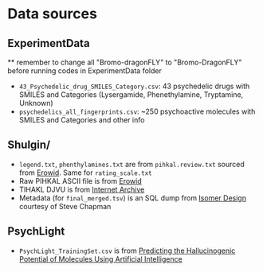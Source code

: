 # Data sources

## ExperimentData
** remember to change all "Bromo-dragonFLY" to "Bromo-DragonFLY" before running codes in ExperimentData folder

 - `43_Psychedelic_drug_SMILES_Category.csv`: 43 psychedelic drugs with SMILES and Categories (Lysergamide, Phenethylamine, Tryptamine, Unknown)
 - `psychedelics_all_fingerprints.csv`: ~250 psychoactive molecules with SMILES and Categories and other info

## Shulgin/

 - `legend.txt`, `phenthylamines.txt` are from `pihkal.review.txt` sourced from [Erowid](https://erowid.org/library/books_online/pihkal/pihkal.shtml). Same for `rating_scale.txt`
 - Raw PIHKAL ASCII file is from [Erowid](https://erowid.org/library/books_online/pihkal/pihkal_print.txt)
 - TIHAKL DJVU is from [Internet Archive](https://archive.org/details/Tihkal/page/n27/mode/2up)
 - Metadata (for `final_merged.tsv`) is an SQL dump from [Isomer Design](https://isomerdesign.com/Home/) courtesy of Steve Chapman

## PsychLight

 - `PsychLight_TrainingSet.csv` is from [Predicting the Hallucinogenic Potential of Molecules Using Artificial Intelligence](https://pubs.acs.org/doi/10.1021/acschemneuro.4c00405#)
